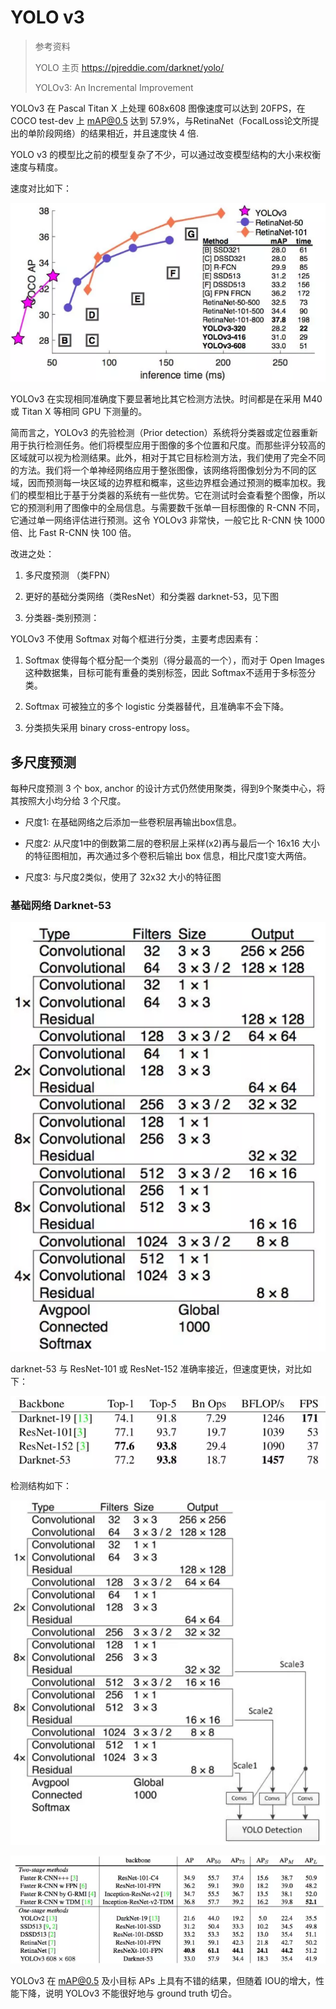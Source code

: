 # YOLO v3

> 参考资料
>
> YOLO 主页 <https://pjreddie.com/darknet/yolo/>
>
> YOLOv3: An Incremental Improvement

YOLOv3 在 Pascal Titan X 上处理 608x608 图像速度可以达到 20FPS，在 COCO test-dev 上 mAP@0.5 达到 57.9%，与RetinaNet（FocalLoss论文所提出的单阶段网络）的结果相近，并且速度快 4 倍.

YOLO v3 的模型比之前的模型复杂了不少，可以通过改变模型结构的大小来权衡速度与精度。

速度对比如下：

![avatar](../image/YOLOv3-1.png)

YOLOv3 在实现相同准确度下要显著地比其它检测方法快。时间都是在采用 M40 或 Titan X 等相同 GPU 下测量的。

简而言之，YOLOv3 的先验检测（Prior detection）系统将分类器或定位器重新用于执行检测任务。他们将模型应用于图像的多个位置和尺度。而那些评分较高的区域就可以视为检测结果。此外，相对于其它目标检测方法，我们使用了完全不同的方法。我们将一个单神经网络应用于整张图像，该网络将图像划分为不同的区域，因而预测每一块区域的边界框和概率，这些边界框会通过预测的概率加权。我们的模型相比于基于分类器的系统有一些优势。它在测试时会查看整个图像，所以它的预测利用了图像中的全局信息。与需要数千张单一目标图像的 R-CNN 不同，它通过单一网络评估进行预测。这令 YOLOv3 非常快，一般它比 R-CNN 快 1000 倍、比 Fast R-CNN 快 100 倍。

改进之处：

1. 多尺度预测 （类FPN）

2. 更好的基础分类网络（类ResNet）和分类器 darknet-53，见下图

3. 分类器-类别预测：

YOLOv3 不使用 Softmax 对每个框进行分类，主要考虑因素有：

1. Softmax 使得每个框分配一个类别（得分最高的一个），而对于 Open Images这种数据集，目标可能有重叠的类别标签，因此 Softmax不适用于多标签分类。

2. Softmax 可被独立的多个 logistic 分类器替代，且准确率不会下降。

3. 分类损失采用 binary cross-entropy loss。

## 多尺度预测

每种尺度预测 3 个 box, anchor 的设计方式仍然使用聚类，得到9个聚类中心，将其按照大小均分给 3 个尺度。

- 尺度1: 在基础网络之后添加一些卷积层再输出box信息。

- 尺度2: 从尺度1中的倒数第二层的卷积层上采样(x2)再与最后一个 16x16 大小的特征图相加，再次通过多个卷积后输出 box 信息，相比尺度1变大两倍。

- 尺度3: 与尺度2类似，使用了 32x32 大小的特征图

### 基础网络 Darknet-53

![avatar](../image/YOLOv3-2.png)

darknet-53 与 ResNet-101 或 ResNet-152 准确率接近，但速度更快，对比如下：

![avatar](../image/YOLOv3-3.png)

检测结构如下：

![avatar](../image/YOLOv3-4.png)

![avatar](../image/YOLOv3-5.png)

YOLOv3 在 mAP@0.5 及小目标 APs 上具有不错的结果，但随着 IOU的增大，性能下降，说明 YOLOv3 不能很好地与 ground truth 切合。
